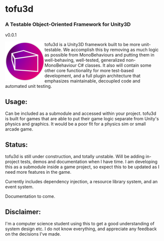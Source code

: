 # tofu3d
### A Testable Object-Oriented Framework for Unity3D 

v0.0.1

<img align="left" width=128 height=128 src="./TOFULogoSmall.png" alt="tofu3d">

tofu3d is a Unity3D framework built to be more unit-testable. We accomplish this by removing as much logic as possible from MonoBehaviours and putting them in well-behaving, well-tested, generalized non-MonoBehaviour C# classes. It also will contain some other core functionality for more test-based development, and a full plugin architecture that emphasizes maintainable, decoupled code and automated unit testing.

## Usage:
Can be included as a submodule and accessed within your project.
tofu3d is built for games that are able to put their game logic separate from Unity's physics and graphics. It would be a poor fit for a physics sim or small arcade game.

## Status:
tofu3d is still under construction, and totally unstable. Will be adding in-project tests, demos and documentation when I have time. I am developing this as a submodule inside a game project, so expect this to be updated as I need more features in the game.

Currently includes dependency injection, a resource library system, and an event system.

Documentation to come.

## Disclaimer:
I'm a computer science student using this to get a good understanding of system design etc. I do not know everything, and appreciate any feedback on the decisions I've made.
